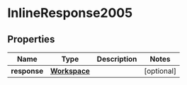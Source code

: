 

# InlineResponse2005


## Properties

Name | Type | Description | Notes
------------ | ------------- | ------------- | -------------
**response** | [**Workspace**](Workspace.md) |  |  [optional]




